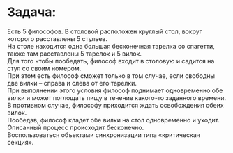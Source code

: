 # Задача: 
Есть 5 философов. В столовой расположен круглый стол, вокруг которого расставлены 5 стульев.   
На столе находится одна большая бесконечная тарелка со спагетти, также там расставлены 5 тарелок и 5 вилок.  
Для того чтобы пообедать, философ входит в столовую и садится на стул со своим номером.   
При этом есть философ сможет только в том случае, если свободны две вилки – справа и слева от его тарелки.  
При выполнении этого условия философ поднимает одновременно обе вилки и может поглощать пищу в течение какого-то заданного времени.  
В противном случае, философу приходится ждать освобождения обеих вилок.  
Пообедав, философ кладет обе вилки на стол одновременно и уходит.  
Описанный процесс происходит бесконечно.  
Воспользоваться объектами синхронизации типа «критическая секция».  